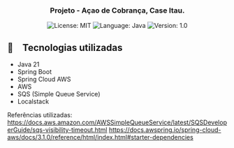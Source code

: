 <h3 align="center">
 Projeto - Açao de Cobrança, Case Itau.
</h3>

<p align="center">

  <img alt="License: MIT" src="https://img.shields.io/badge/license-MIT-%2304D361">
  <img alt="Language: Java" src="https://img.shields.io/badge/language-java-green">
  <img alt="Version: 1.0" src="https://img.shields.io/badge/version-1.0-yellowgreen">

</p>

## :rocket: Tecnologias utilizadas

* Java 21
* Spring Boot
* Spring Cloud AWS
* AWS
* SQS (Simple Queue Service)
* Localstack

Referências utilizadas:
https://docs.aws.amazon.com/AWSSimpleQueueService/latest/SQSDeveloperGuide/sqs-visibility-timeout.html
https://docs.awspring.io/spring-cloud-aws/docs/3.1.0/reference/html/index.html#starter-dependencies


